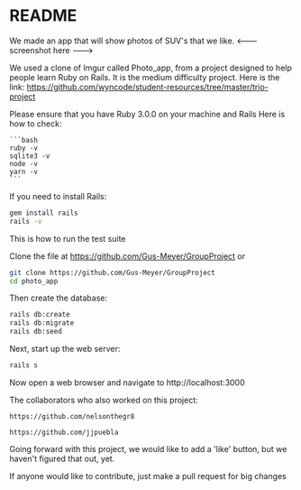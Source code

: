 # README

We made an app that will show photos of SUV's that we like.
<---screenshot here --->

We used a clone of Imgur called Photo_app, from a project designed to help people learn Ruby on Rails.  It is the medium difficulty project. Here is the link:
    https://github.com/wyncode/student-resources/tree/master/trio-project




Please ensure that you have Ruby 3.0.0 on your machine and Rails
Here is how to check:

    ```bash
    ruby -v
    sqlite3 -v
    node -v
    yarn -v
    ```
    
If you need to install Rails:

  ```bash
  gem install rails
  rails -v
  ```
  
This is how to run the test suite

Clone the file at https://github.com/Gus-Meyer/GroupProject
or 
  ```bash
  git clone https://github.com/Gus-Meyer/GroupProject
  cd photo_app
  ```
Then create the database:
  ```bash
  rails db:create
  rails db:migrate
  rails db:seed
  ```
Next, start up the web server:
  ```bash
  rails s
  ```
Now open a web browser and navigate to http://localhost:3000

The collaborators who also worked on this project:

    https://github.com/nelsonthegr8

    https://github.com/jjpuebla
    
Going forward with this project, we would like to add a 'like' button, but we haven't figured that out, yet.
    
If anyone would like to contribute, just make a pull request for big changes 





